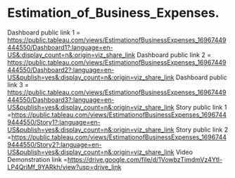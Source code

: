 # Estimation_of_Business_Expenses.
 Dashboard public link 1 =  https://public.tableau.com/views/EstimationofBusinessExpenses_16967449444550/Dashboard1?:language=en-US&:display_count=n&:origin=viz_share_link
 Dashboard public link 2 = https://public.tableau.com/views/EstimationofBusinessExpenses_16967449444550/Dashboard2?:language=en-US&publish=yes&:display_count=n&:origin=viz_share_link
 Dashboard public link 3 = https://public.tableau.com/views/EstimationofBusinessExpenses_16967449444550/Dashboard3?:language=en-US&publish=yes&:display_count=n&:origin=viz_share_link 
 Story public link 1 =https://public.tableau.com/views/EstimationofBusinessExpenses_16967449444550/Story1?:language=en-US&publish=yes&:display_count=n&:origin=viz_share_link 
 Story public link 2 =https://public.tableau.com/views/EstimationofBusinessExpenses_16967449444550/Story2?:language=en-US&publish=yes&:display_count=n&:origin=viz_share_link 
 Video Demonstration link =https://drive.google.com/file/d/1VowbzTimdmVz4Ytl-LP4QriMf_9YARkh/view?usp=drive_link
